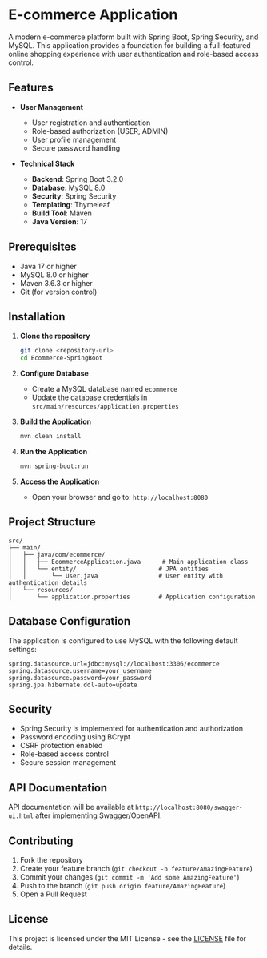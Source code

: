 # E-commerce Application

A modern e-commerce platform built with Spring Boot, Spring Security, and MySQL. This application provides a foundation for building a full-featured online shopping experience with user authentication and role-based access control.

## Features

- **User Management**
  - User registration and authentication
  - Role-based authorization (USER, ADMIN)
  - User profile management
  - Secure password handling

- **Technical Stack**
  - **Backend**: Spring Boot 3.2.0
  - **Database**: MySQL 8.0
  - **Security**: Spring Security
  - **Templating**: Thymeleaf
  - **Build Tool**: Maven
  - **Java Version**: 17

## Prerequisites

- Java 17 or higher
- MySQL 8.0 or higher
- Maven 3.6.3 or higher
- Git (for version control)

## Installation

1. **Clone the repository**
   ```bash
   git clone <repository-url>
   cd Ecommerce-SpringBoot
   ```

2. **Configure Database**
   - Create a MySQL database named `ecommerce`
   - Update the database credentials in `src/main/resources/application.properties`

3. **Build the Application**
   ```bash
   mvn clean install
   ```

4. **Run the Application**
   ```bash
   mvn spring-boot:run
   ```

5. **Access the Application**
   - Open your browser and go to: `http://localhost:8080`

## Project Structure

```
src/
├── main/
│   ├── java/com/ecommerce/
│   │   ├── EcommerceApplication.java      # Main application class
│   │   └── entity/                       # JPA entities
│   │       └── User.java                 # User entity with authentication details
│   └── resources/
│       └── application.properties        # Application configuration
```

## Database Configuration

The application is configured to use MySQL with the following default settings:

```properties
spring.datasource.url=jdbc:mysql://localhost:3306/ecommerce
spring.datasource.username=your_username
spring.datasource.password=your_password
spring.jpa.hibernate.ddl-auto=update
```

## Security

- Spring Security is implemented for authentication and authorization
- Password encoding using BCrypt
- CSRF protection enabled
- Role-based access control
- Secure session management

## API Documentation

API documentation will be available at `http://localhost:8080/swagger-ui.html` after implementing Swagger/OpenAPI.

## Contributing

1. Fork the repository
2. Create your feature branch (`git checkout -b feature/AmazingFeature`)
3. Commit your changes (`git commit -m 'Add some AmazingFeature'`)
4. Push to the branch (`git push origin feature/AmazingFeature`)
5. Open a Pull Request

## License

This project is licensed under the MIT License - see the [LICENSE](LICENSE) file for details.
